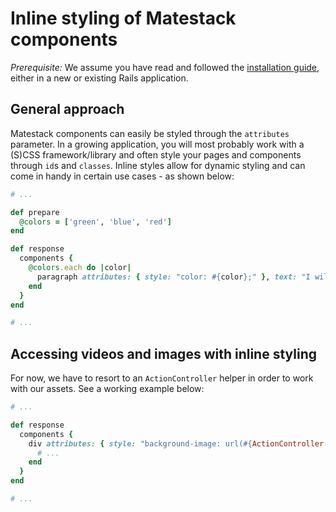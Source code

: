 # Inline styling of Matestack components

*Prerequisite:* We assume you have read and followed the [installation guide](/docs/install), either in a new or existing Rails application.

## General approach

Matestack components can easily be styled through the `attributes` parameter. In a growing application, you will most probably work with a (S)CSS framework/library and often style your pages and components through `id`s and `classes`. Inline styles allow for dynamic styling and can come in handy in certain use cases - as shown below:

```ruby
# ...

def prepare
  @colors = ['green', 'blue', 'red']
end

def response
  components {
    @colors.each do |color|
      paragraph attributes: { style: "color: #{color};" }, text: "I will be displayed as #{color} text."
    end
  }
end

# ...
```
## Accessing videos and images with inline styling

For now, we have to resort to an `ActionController` helper in order to work with our assets. See a working example below:

```ruby
# ...

def response
  components {
    div attributes: { style: "background-image: url(#{ActionController::Base.helpers.asset_path('image.png')});" } do
      # ...
    end
  }
end

# ...
```
